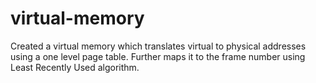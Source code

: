 # virtual-memory
Created a virtual memory which translates virtual to physical addresses using a one level page table. Further maps it to the frame number using Least Recently Used algorithm.
